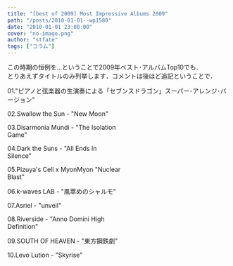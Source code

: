 ```yaml
---
title: "[best of 2009] Most Impressive Albums 2009"
path: "/posts/2010-01-01--wp1580"
date: "2010-01-01 23:08:00"
cover: "no-image.png"
author: "stfate"
tags: ["コラム"]
---
```


<style type="text/css">
<!--
p {white-space: pre-wrap};
-->
</style>

この時期の恒例を…ということで2009年ベスト･アルバムTop10でも．
とりあえずタイトルのみ列挙します．コメントは後ほど追記ということで．

<span class="topics">01."ピアノと弦楽器の生演奏による「セブンスドラゴン」スーパー･アレンジ･バージョン"</span>

<span class="topics">02.Swallow the Sun - "New Moon"</span>

<span class="topics">03.Disarmonia Mundi - "The Isolation Game"</span>

<span class="topics">04.Dark the Suns - "All Ends In Silence"</span>

<span class="topics">05.Pizuya's Cell x MyonMyon "Nuclear Blast"</span>

<span class="topics">06.k-waves LAB - "風萃めのシャルモ"</span>

<span class="topics">07.Asriel - "unveil"</span>

<span class="topics">08.Riverside - "Anno Domini High Definition"</span>

<span class="topics">09.SOUTH OF HEAVEN - "東方鋼鉄劇"</span>

<span class="topics">10.Levo Lution - "Skyrise"</span>